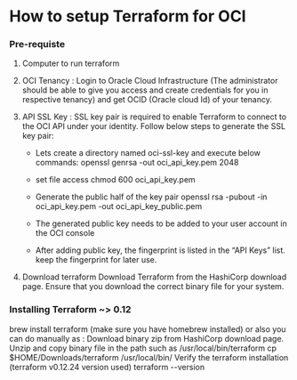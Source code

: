 # How to setup Terraform for OCI


### Pre-requiste

1. Computer to run terraform

2. OCI Tenancy :
Login to Oracle Cloud Infrastructure (The administrator should be able to give you access and create credentials for you in respective tenancy) and get OCID (Oracle cloud Id) of your tenancy.

3. API SSL Key :
SSL key pair is required to enable Terraform to connect to the OCI API under your identity. Follow below steps to generate the SSL key pair:
   
   * Lets create a directory named oci-ssl-key and execute below commands:
openssl genrsa -out oci_api_key.pem 2048

   * set file access
chmod 600 oci_api_key.pem

   * Generate the public half of the key pair
openssl rsa -pubout -in oci_api_key.pem -out oci_api_key_public.pem

   * The generated public key needs to be added to your user account in the OCI console

   * After adding public key, the fingerprint is listed in the “API Keys” list. keep the fingerprint for later use.

4. Download terraform
Download Terraform from the HashiCorp download page. Ensure that you download the correct binary file for your system.

### Installing Terraform ~> 0.12
   brew install terraform (make sure you have homebrew installed)
   or also you can do manually as :
   Download binary zip from HashiCorp download page.
   Unzip and copy binary file in the path such as /usr/local/bin/terraform
   cp $HOME/Downloads/terraform /usr/local/bin/
   Verify the terraform installation (terraform v0.12.24 version used)
   terraform --version




